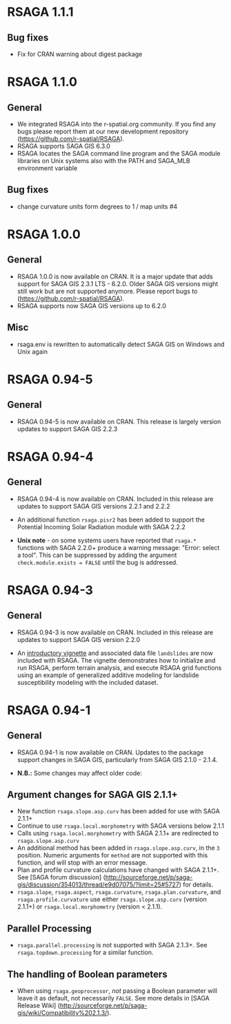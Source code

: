 # RSAGA 1.1.1

## Bug fixes

* Fix for CRAN warning about digest package

# RSAGA 1.1.0

## General

* We integrated RSAGA into the r-spatial.org community. If you find any bugs please report them at our new development repository (https://github.com/r-spatial/RSAGA).
* RSAGA supports SAGA GIS 6.3.0
* RSAGA locates the SAGA command line program and the SAGA module libraries on Unix systems also with the PATH and SAGA_MLB environment variable

## Bug fixes

* change curvature units form degrees to 1 / map units #4

# RSAGA 1.0.0

## General

* RSAGA 1.0.0 is now available on CRAN. It is a major update that adds support for SAGA GIS 2.3.1 LTS - 6.2.0. Older SAGA GIS versions might still work but are not supported anymore. Please report bugs to (https://github.com/r-spatial/RSAGA).
* RSAGA supports now SAGA GIS versions up to 6.2.0

## Misc

* rsaga.env is rewritten to automatically detect SAGA GIS on Windows and Unix again

# RSAGA 0.94-5

## General

* RSAGA 0.94-5 is now available on CRAN. This release is largely version updates to support SAGA GIS 2.2.3

# RSAGA 0.94-4

## General

* RSAGA 0.94-4 is now available on CRAN. Included in this release are updates to support SAGA GIS versions 2.2.1 and 2.2.2

* An additional function `rsaga.pisr2` has been added to support the Potential Incoming Solar Radiation module with SAGA 2.2.2

* **Unix note** - on some systems users have reported that `rsaga.*` functions with SAGA 2.2.0+ produce a warning message: "Error: select a tool". This can be suppressed by adding the argument `check.module.exists = FALSE` until the bug is addressed.

# RSAGA 0.94-3

## General

* RSAGA 0.94-3 is now available on CRAN. Included in this release are updates to support SAGA GIS version 2.2.0

* An [introductory vignette](https://cran.r-project.org/web/packages/RSAGA/vignettes/RSAGA-landslides.pdf) and associated data file `landslides` are now included with RSAGA. The vignette demonstrates how to initialize and run RSAGA, perform terrain analysis, and execute RSAGA grid functions using an example of generalized additive modeling for landslide susceptibility modeling with the included dataset.

# RSAGA 0.94-1 

## General

* RSAGA 0.94-1 is now available on CRAN. Updates to the package support changes in SAGA GIS, particularly from SAGA GIS 2.1.0 - 2.1.4.

* **N.B.:** Some changes may affect older code:

## Argument changes for SAGA GIS 2.1.1+

  * New function `rsaga.slope.asp.curv` has been added for use with SAGA 2.1.1+
  * Continue to use `rsaga.local.morphometry` with SAGA versions below 2.1.1
  * Calls using `rsaga.local.morphometry` with SAGA 2.1.1+ are redirected to `rsaga.slope.asp.curv`
  * An additional method has been added in `rsaga.slope.asp.curv`, in the `3` position. Numeric arguments for `method`
    are not supported with this function, and will stop with an error message.
  * Plan and profile curvature calculations have changed with SAGA 2.1.1+. See [SAGA forum discussion]
  (http://sourceforge.net/p/saga-gis/discussion/354013/thread/e9d07075/?limit=25#5727) for details.
  * `rsaga.slope`, `rsaga.aspect`, `rsaga.curvature`, `rsaga.plan.curvature`, and `rsaga.profile.curvature`
  use either `rsaga.slope.asp.curv` (version 2.1.1+) or `rsaga.local.morphometry` (version < 2.1.1).
  
## Parallel Processing

* `rsaga.parallel.processing` is not supported with SAGA 2.1.3+. See `rsaga.topdown.processing` for a similar function.

## The handling of Boolean parameters

* When using `rsaga.geoprocessor`, *not* passing a Boolean parameter will leave it as default, not necessarily `FALSE`. 
  See more details in [SAGA Release Wiki] (http://sourceforge.net/p/saga-gis/wiki/Compatibility%202.1.3/).
